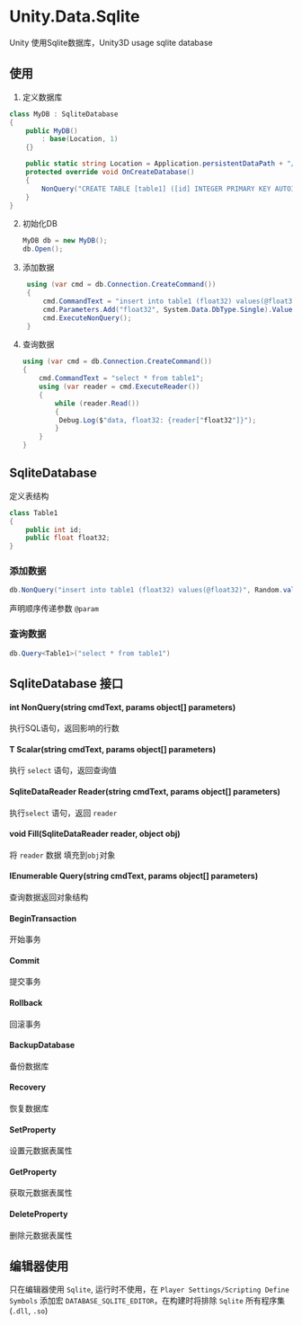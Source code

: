 # Unity.Data.Sqlite

Unity 使用Sqlite数据库，Unity3D usage sqlite database



## 使用

1. 定义数据库

```c#
class MyDB : SqliteDatabase
{
    public MyDB()
    	: base(Location, 1)
    {}

    public static string Location = Application.persistentDataPath + "/local.db";
    protected override void OnCreateDatabase()
    {
        NonQuery("CREATE TABLE [table1] ([id] INTEGER PRIMARY KEY AUTOINCREMENT, [float32] FLOAT)");
    }
}
```

2. 初始化DB

   ```c#
   MyDB db = new MyDB();
   db.Open();
   ```

3. 添加数据

   ```c#
    using (var cmd = db.Connection.CreateCommand())
    {
        cmd.CommandText = "insert into table1 (float32) values(@float32)";
        cmd.Parameters.Add("float32", System.Data.DbType.Single).Value = Random.value;
        cmd.ExecuteNonQuery();
    }
   ```

4. 查询数据

   ```c#
   using (var cmd = db.Connection.CreateCommand())
   {
       cmd.CommandText = "select * from table1";
       using (var reader = cmd.ExecuteReader())
       {
           while (reader.Read())
           {
           	Debug.Log($"data, float32: {reader["float32"]}");
           }
       }
   }
   ```

   

   

   

## SqliteDatabase

定义表结构

```c#
class Table1
{
    public int id;
    public float float32;
}
```

### 添加数据

```c#
db.NonQuery("insert into table1 (float32) values(@float32)", Random.value);
```

声明顺序传递参数  `@param`

### 查询数据

```c#
db.Query<Table1>("select * from table1")
```



## SqliteDatabase 接口

#### int NonQuery(string cmdText, params object[] parameters)

执行SQL语句，返回影响的行数

#### T Scalar<T>(string cmdText, params object[] parameters)

执行 `select` 语句，返回查询值

#### SqliteDataReader Reader(string cmdText, params object[] parameters)

执行`select` 语句，返回 `reader`

#### void Fill(SqliteDataReader reader, object obj)

将 `reader` 数据 填充到`obj`对象

#### IEnumerable<T> Query<T>(string cmdText, params object[] parameters)

查询数据返回对象结构

#### BeginTransaction

开始事务

#### Commit

提交事务

#### Rollback

回滚事务

#### BackupDatabase

备份数据库

#### Recovery

恢复数据库

#### SetProperty

设置元数据表属性

#### GetProperty

获取元数据表属性

#### DeleteProperty

删除元数据表属性



## 编辑器使用

只在编辑器使用 `Sqlite`, 运行时不使用，在 `Player Settings/Scripting Define Symbols` 添加宏 `DATABASE_SQLITE_EDITOR`，在构建时将排除 `Sqlite` 所有程序集 (`.dll`, `.so`)

